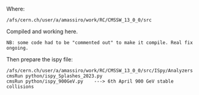 Where:

    /afs/cern.ch/user/a/amassiro/work/RC/CMSSW_13_0_0/src
    
Compiled and working here.

    NB: some code had to be "commented out" to make it compile. Real fix ongoing.
    

Then prepare the ispy file:

    /afs/cern.ch/user/a/amassiro/work/RC/CMSSW_13_0_0/src/ISpy/Analyzers
    cmsRun python/ispy_Splashes_2023.py
    cmsRun python/ispy_900GeV.py    ---> 6th April 900 GeV stable collisions    
